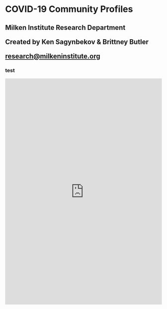 <H1> COVID-19 Community Profiles </H1>
<H2>Milken Institute Research Department 

Created by Ken Sagynbekov & Brittney Butler 

research@milkeninstitute.org </H2>

### test
<iframe src="https://public.tableau.com/views/May11Map/Dashboard2?:display_count=y&:origin=viz_share_link" width="100%" height="727" frameborder="0"></iframe>






